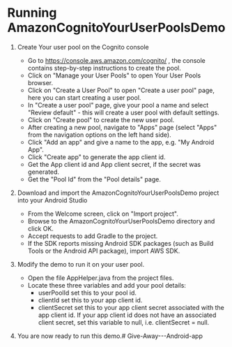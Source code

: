 
Running AmazonCognitoYourUserPoolsDemo 
======================================

1. Create Your user pool on the Cognito console
   - Go to https://console.aws.amazon.com/cognito/ , the console contains step-by-step instructions to create the pool.
   - Click on "Manage your User Pools" to open Your User Pools browser.
   - Click on "Create a User Pool" to open "Create a user pool" page, here you can start creating a user pool.
   - In "Create a user pool" page, give your pool a name and select "Review default" - this will create a user pool with default settings.
   - Click on "Create pool" to create the new user pool.
   - After creating a new pool, navigate to "Apps" page (select "Apps" from the navigation options on the left hand side).
   - Click "Add an app" and give a name to the app, e.g. "My Android App".
   - Click "Create app" to generate the app client id.
   - Get the App client id and App client secret, if the secret was generated.
   - Get the "Pool Id" from the "Pool details" page.

2. Download and import the AmazonCognitoYourUserPoolsDemo project into your Android Studio
   - From the Welcome screen, click on "Import project".
   - Browse to the AmazonCognitoYourUserPoolsDemo directory and click OK.
   - Accept requests to add Gradle to the project.
   - If the SDK reports missing Android SDK packages (such as Build Tools or the Android API package), import AWS SDK.
      
3. Modify the demo to run it on your user pool.
   - Open the file AppHelper.java from the project files.
   - Locate these three variables and add your pool details: 
      * userPoolId set this to your pool id.
      * clientId set this to your app client id.
      * clientSecret set this to your app client secret associated with the app client id. If your app client id does not have an associated client secret, set this variable to null, i.e. clientSecret = null.

4. You are now ready to run this demo.# Give-Away---Android-app
